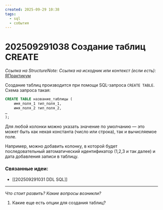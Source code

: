 ```yaml
---
created: 2025-09-29 10:38
tags:
  - sql
  - события
---
```

# 202509291038 Создание таблиц CREATE

*Ссылка на StructureNote:*
*Ссылка на исходник или контекст (если есть):* [ЯПрактикум](https://practicum.yandex.ru/trainer/backend-nodejs/lesson/709f6080-e898-4bfb-87af-957662575c1a/)

Создание таблиц производится при помощи SQL-запроса `CREATE TABLE`. Схема запроса такая:

```sql
CREATE TABLE название_таблицы (
    имя_поля_1 тип_поля_1,
    имя_поля_2 тип_поля_2,
…
);
```

Для любой колонки можно указать значение по умолчанию — это может быть как некая константа (число или строка), так и вычисляемое поле.

Например, можно добавить колонку, в которой будет последовательный автоматический идентификатор (1,2,3 и так далее) и дата добавления записи в таблицу.

### Связанные идеи:

* [[202509291031 DDL SQL]]
---

*Что стоит развить? Какие вопросы возникли?*
1) Какие еще есть опции для создания таблиц?
